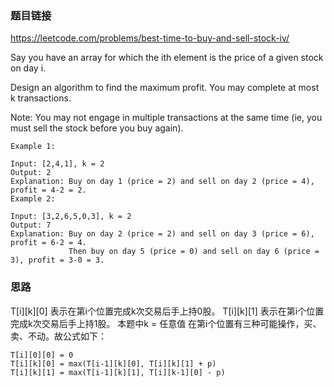 ### 题目链接

https://leetcode.com/problems/best-time-to-buy-and-sell-stock-iv/

Say you have an array for which the ith element is the price of a given stock on day i.

Design an algorithm to find the maximum profit. You may complete at most k transactions.

Note:
You may not engage in multiple transactions at the same time (ie, you must sell the stock before you buy again).

```
Example 1:

Input: [2,4,1], k = 2
Output: 2
Explanation: Buy on day 1 (price = 2) and sell on day 2 (price = 4), profit = 4-2 = 2.
Example 2:

Input: [3,2,6,5,0,3], k = 2
Output: 7
Explanation: Buy on day 2 (price = 2) and sell on day 3 (price = 6), profit = 6-2 = 4.
             Then buy on day 5 (price = 0) and sell on day 6 (price = 3), profit = 3-0 = 3.
```

### 思路

T[i][k][0] 表示在第i个位置完成k次交易后手上持0股。
T[i][k][1] 表示在第i个位置完成k次交易后手上持1股。
本题中k = 任意值
在第i个位置有三种可能操作，买、卖、不动。故公式如下：

```
T[i][0][0] = 0
T[i][k][0] = max(T[i-1][k][0], T[i][k][1] + p)
T[i][k][1] = max(T[i-1][k][1], T[i][k-1][0] - p)
```

